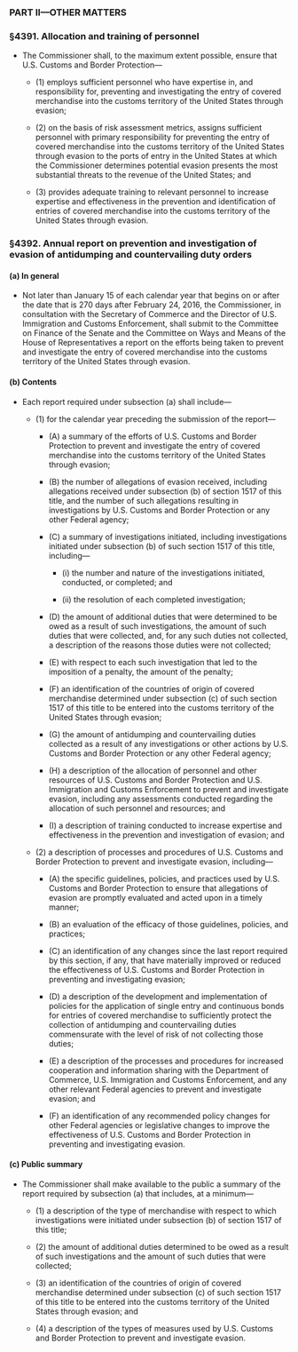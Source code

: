 ### PART II—OTHER MATTERS

### §4391. Allocation and training of personnel
* The Commissioner shall, to the maximum extent possible, ensure that U.S. Customs and Border Protection—

  * (1) employs sufficient personnel who have expertise in, and responsibility for, preventing and investigating the entry of covered merchandise into the customs territory of the United States through evasion;

  * (2) on the basis of risk assessment metrics, assigns sufficient personnel with primary responsibility for preventing the entry of covered merchandise into the customs territory of the United States through evasion to the ports of entry in the United States at which the Commissioner determines potential evasion presents the most substantial threats to the revenue of the United States; and

  * (3) provides adequate training to relevant personnel to increase expertise and effectiveness in the prevention and identification of entries of covered merchandise into the customs territory of the United States through evasion.

### §4392. Annual report on prevention and investigation of evasion of antidumping and countervailing duty orders
#### (a) In general
* Not later than January 15 of each calendar year that begins on or after the date that is 270 days after February 24, 2016, the Commissioner, in consultation with the Secretary of Commerce and the Director of U.S. Immigration and Customs Enforcement, shall submit to the Committee on Finance of the Senate and the Committee on Ways and Means of the House of Representatives a report on the efforts being taken to prevent and investigate the entry of covered merchandise into the customs territory of the United States through evasion.

#### (b) Contents
* Each report required under subsection (a) shall include—

  * (1) for the calendar year preceding the submission of the report—

    * (A) a summary of the efforts of U.S. Customs and Border Protection to prevent and investigate the entry of covered merchandise into the customs territory of the United States through evasion;

    * (B) the number of allegations of evasion received, including allegations received under subsection (b) of section 1517 of this title, and the number of such allegations resulting in investigations by U.S. Customs and Border Protection or any other Federal agency;

    * (C) a summary of investigations initiated, including investigations initiated under subsection (b) of such section 1517 of this title, including—

      * (i) the number and nature of the investigations initiated, conducted, or completed; and

      * (ii) the resolution of each completed investigation;


    * (D) the amount of additional duties that were determined to be owed as a result of such investigations, the amount of such duties that were collected, and, for any such duties not collected, a description of the reasons those duties were not collected;

    * (E) with respect to each such investigation that led to the imposition of a penalty, the amount of the penalty;

    * (F) an identification of the countries of origin of covered merchandise determined under subsection (c) of such section 1517 of this title to be entered into the customs territory of the United States through evasion;

    * (G) the amount of antidumping and countervailing duties collected as a result of any investigations or other actions by U.S. Customs and Border Protection or any other Federal agency;

    * (H) a description of the allocation of personnel and other resources of U.S. Customs and Border Protection and U.S. Immigration and Customs Enforcement to prevent and investigate evasion, including any assessments conducted regarding the allocation of such personnel and resources; and

    * (I) a description of training conducted to increase expertise and effectiveness in the prevention and investigation of evasion; and


  * (2) a description of processes and procedures of U.S. Customs and Border Protection to prevent and investigate evasion, including—

    * (A) the specific guidelines, policies, and practices used by U.S. Customs and Border Protection to ensure that allegations of evasion are promptly evaluated and acted upon in a timely manner;

    * (B) an evaluation of the efficacy of those guidelines, policies, and practices;

    * (C) an identification of any changes since the last report required by this section, if any, that have materially improved or reduced the effectiveness of U.S. Customs and Border Protection in preventing and investigating evasion;

    * (D) a description of the development and implementation of policies for the application of single entry and continuous bonds for entries of covered merchandise to sufficiently protect the collection of antidumping and countervailing duties commensurate with the level of risk of not collecting those duties;

    * (E) a description of the processes and procedures for increased cooperation and information sharing with the Department of Commerce, U.S. Immigration and Customs Enforcement, and any other relevant Federal agencies to prevent and investigate evasion; and

    * (F) an identification of any recommended policy changes for other Federal agencies or legislative changes to improve the effectiveness of U.S. Customs and Border Protection in preventing and investigating evasion.

#### (c) Public summary
* The Commissioner shall make available to the public a summary of the report required by subsection (a) that includes, at a minimum—

  * (1) a description of the type of merchandise with respect to which investigations were initiated under subsection (b) of section 1517 of this title;

  * (2) the amount of additional duties determined to be owed as a result of such investigations and the amount of such duties that were collected;

  * (3) an identification of the countries of origin of covered merchandise determined under subsection (c) of such section 1517 of this title to be entered into the customs territory of the United States through evasion; and

  * (4) a description of the types of measures used by U.S. Customs and Border Protection to prevent and investigate evasion.